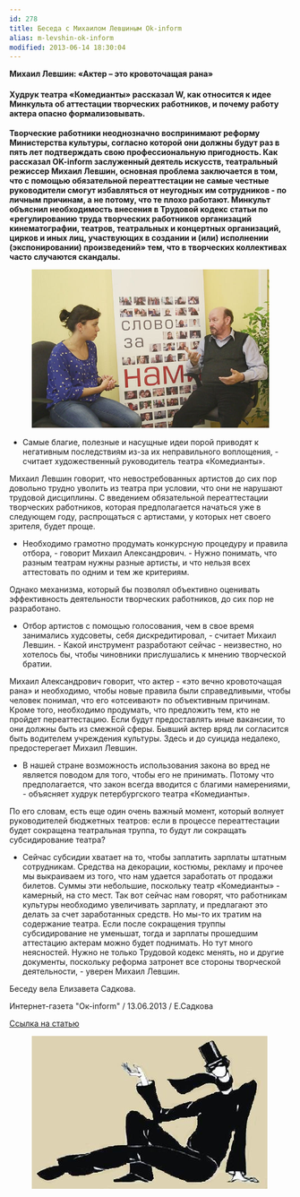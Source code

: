 ```yaml
---
id: 278
title: Беседа с Михаилом Левшиным Оk-inform
alias: m-levshin-ok-inform
modified: 2013-06-14 18:30:04
---
```


**Михаил Левшин: «Актер – это кровоточащая рана»**

<h4>Худрук театра «Комедианты» рассказал W, как относится к идее Минкульта об аттестации творческих работников, и почему работу актера опасно формализовывать.</h4>

**Творческие работники неоднозначно воспринимают реформу Министерства культуры, согласно которой они должны будут раз в пять лет подтверждать свою профессиональную пригодность. Как рассказал OK-inform заслуженный деятель искусств, театральный режиссер Михаил Левшин, основная проблема заключается в том, что с помощью обязательной переаттестации не самые честные руководители смогут избавляться от неугодных им сотрудников - по личным причинам, а не потому, что те плохо работают. Минкульт объяснил необходимость внесения в Трудовой кодекс статьи по «регулированию труда творческих работников организаций кинематографии, театров, театральных и концертных организаций, цирков и иных лиц, участвующих в создании и (или) исполнении (экспонировании) произведений» тем, что в творческих коллективах часто случаются скандалы.**

<figure><img src="images/stories/random/levshin1.jpg" /></figure>

- Самые благие, полезные и насущные идеи порой приводят к негативным последствиям из-за их неправильного воплощения, - считает художественный руководитель театра «Комедианты».

Михаил Левшин говорит, что невостребованных артистов до сих пор довольно трудно уволить из театра при условии, что они не нарушают трудовой дисциплины. С введением обязательной переаттестации творческих работников, которая предполагается начаться уже в следующем году, распрощаться с артистами, у которых нет своего зрителя, будет проще.

- Необходимо грамотно продумать конкурсную процедуру и правила отбора, - говорит Михаил Александрович. - Нужно понимать, что разным театрам нужны разные артисты, и что нельзя всех аттестовать по одним и тем же критериям.

Однако механизма, который бы позволял объективно оценивать эффективность деятельности творческих работников, до сих пор не разработано.

- Отбор артистов с помощью голосования, чем в свое время занимались худсоветы, себя дискредитировал, - считает Михаил Левшин. - Какой инструмент разработают сейчас - неизвестно, но хотелось бы, чтобы чиновники прислушались к мнению творческой братии.

Михаил Александрович говорит, что актер - «это вечно кровоточащая рана» и необходимо, чтобы новые правила были справедливыми, чтобы человек понимал, что его «отсеивают» по объективным причинам. Кроме того, необходимо продумать, что предложить тем, кто не пройдет переаттестацию. Если будут предоставлять иные вакансии, то они должны быть из смежной сферы. Бывший актер вряд ли согласится быть водителем учреждения культуры. Здесь и до суицида недалеко, предостерегает Михаил Левшин.

- В нашей стране возможность использования закона во вред не является поводом для того, чтобы его не принимать. Потому что предполагается, что закон всегда вводится с благими намерениями, - объясняет худрук петербургского театра «Комедианты».

По его словам, есть еще один очень важный момент, который волнует руководителей бюджетных театров: если в процессе переаттестации будет сокращена театральная труппа, то будут ли сокращать субсидирование театра?

- Сейчас субсидии хватает на то, чтобы заплатить зарплаты штатным сотрудникам. Средства на декорации, костюмы, рекламу и прочее мы выкраиваем из того, что нам удается заработать от продажи билетов. Суммы эти небольшие, поскольку театр «Комедианты» - камерный, на сто мест. Так вот сейчас нам говорят, что работникам культуры необходимо увеличивать зарплату, и предлагают это делать за счет заработанных средств. Но мы-то их тратим на содержание театра. Если после сокращения труппы субсидирование не уменьшат, тогда и зарплаты прошедшим аттестацию актерам можно будет поднимать. Но тут много неясностей. Нужно не только Трудовой кодекс менять, но и другие документы, поскольку реформа затронет все стороны творческой деятельности, - уверен Михаил Левшин.

Беседу вела Елизавета Садкова.

Интернет-газета "Ок-inform" / 13.06.2013 / Е.Садкова

<a href="http://ok-inform.ru/rubriki/47-double-you/2895-mikhail-levshin-akter-eto-krovotochashchaya-rana-video.html">Ссылка на статью</a>

<a href="http://ok-inform.ru/rubriki/47-double-you/2895-mikhail-levshin-akter-eto-krovotochashchaya-rana-video.html"></a>

<figure><img src="images/stories/random/sait%2044logo%20logo.jpg" /></figure>

